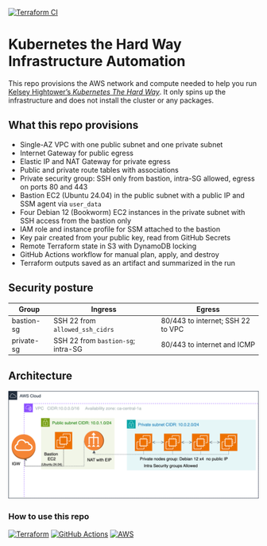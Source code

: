 [![Terraform CI](https://github.com/t0gun/kthw-aws-terraform/actions/workflows/terraform.yml/badge.svg?branch=main)](https://github.com/t0gun/kthw-aws-terraform/actions/workflows/terraform.yml)      
# Kubernetes the Hard Way Infrastructure Automation
This repo provisions the AWS network and compute needed to help you run [Kelsey Hightower’s *Kubernetes The Hard
Way*](https://github.com/kelseyhightower/kubernetes-the-hard-way). It only spins up the infrastructure and does not
install the cluster or any packages.

## What this repo provisions

- Single-AZ VPC with one public subnet and one private subnet
- Internet Gateway for public egress
- Elastic IP and NAT Gateway for private egress
- Public and private route tables with associations
- Private security group: SSH only from bastion, intra-SG allowed, egress on ports 80 and 443
- Bastion EC2 (Ubuntu 24.04) in the public subnet with a public IP and SSM agent via `user_data`
- Four Debian 12 (Bookworm) EC2 instances in the private subnet with SSH access from the bastion only
- IAM role and instance profile for SSM attached to the bastion
- Key pair created from your public key, read from GitHub Secrets
- Remote Terraform state in S3 with DynamoDB locking
- GitHub Actions workflow for manual plan, apply, and destroy
- Terraform outputs saved as an artifact and summarized in the run

## Security posture

| Group      | Ingress                            | Egress                            |
|------------|------------------------------------|-----------------------------------|
| bastion-sg | SSH 22 from `allowed_ssh_cidrs`    | 80/443 to internet; SSH 22 to VPC |
| private-sg | SSH 22 from `bastion-sg`; intra-SG | 80/443 to internet and ICMP       |

## Architecture
![KTHW AWS architecture (single-AZ VPC, bastion, private Debian nodes)](docs/tf-kthwdrawio.png)


### How to use this repo

[![Terraform](https://img.shields.io/badge/Terraform-7B42BC?logo=terraform&logoColor=white)](https://www.terraform.io/)
[![GitHub Actions](https://img.shields.io/badge/GitHub%20Actions-2088FF?logo=githubactions&logoColor=white)](https://github.com/features/actions)
[![AWS](https://img.shields.io/badge/AWS-232F3E?logo=amazonaws&logoColor=white)](https://aws.amazon.com/)

